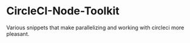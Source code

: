# CircleCI-Node-Toolkit

Various snippets that make parallelizing and working with circleci more pleasant.
